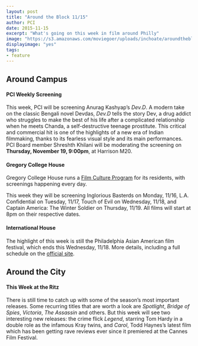 ```yaml
---
layout: post
title: "Around the Block 11/15"
author: PCI
date: 2015-11-15
excerpt: "What's going on this week in film around Philly"
image: "https://s3.amazonaws.com/moviegoer/uploads/inchoate/aroundtheblock.jpg"
displayimage: "yes"
tags:
- feature
---
```

## Around Campus

#### **PCI Weekly Screening**
This week, PCI will be screening Anurag Kashyap’s *Dev.D*. A modern take on the classic Bengali novel Devdas, *Dev.D* tells the story Dev, a drug addict who struggles to make the best of his life after a complicated relationship when he meets Chanda, a self-destructive teenage prostitute. This critical and commercial hit is one of the highlights of a new era of Indian filmmaking, thanks to its fearless visual style and its main performances. PCI Board member Shreshth Khilani will be moderating the screening on **Thursday, November 19, 9:00pm**, at Harrison M20.


#### **Gregory College House**
Gregory College House runs a [Film Culture Program](http://gregory.house.upenn.edu/film_culture) for its residents, with screenings happening every day. 

This week they will be screening Inglorious Basterds on Monday, 11/16, L.A. Confidential on Tuesday, 11/17, Touch of Evil on Wednesday, 11/18, and Captain America: The Winter Soldier on Thursday, 11/19.
All films will start at 8pm on their respective dates.



#### **International House**

The highlight of this week is still the Philadelphia Asian American film festival, which ends this Wednesday, 11/18. More details, including a full schedule on the [official site](http://www.phillyasianfilmfest.org).


## Around the City

#### **This Week at the Ritz**

There is still time to catch up with some of the season’s most important releases. Some recurring titles that are worth a look are *Spotlight*, *Bridge of Spies*, *Victoria*, *The Assassin* and others. But this week will see two interesting new releases: the crime flick *Legend*, starring Tom Hardy in a double role as the infamous Kray twins, and *Carol*, Todd Haynes’s latest film which has been getting rave reviews ever since it premiered at the Cannes Film Festival.




